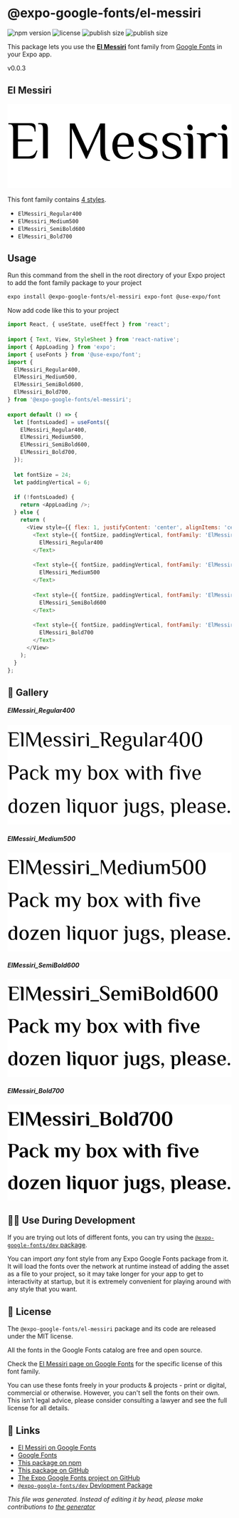 # @expo-google-fonts/el-messiri

![npm version](https://flat.badgen.net/npm/v/@expo-google-fonts/el-messiri)
![license](https://flat.badgen.net/github/license/expo/google-fonts)
![publish size](https://flat.badgen.net/packagephobia/install/@expo-google-fonts/el-messiri)
![publish size](https://flat.badgen.net/packagephobia/publish/@expo-google-fonts/el-messiri)

This package lets you use the [**El Messiri**](https://fonts.google.com/specimen/El+Messiri) font family from [Google Fonts](https://fonts.google.com/) in your Expo app.

v0.0.3

## El Messiri

![El Messiri](./font-family.png)

This font family contains [4 styles](#gallery).

- `ElMessiri_Regular400`
- `ElMessiri_Medium500`
- `ElMessiri_SemiBold600`
- `ElMessiri_Bold700`

## Usage

Run this command from the shell in the root directory of your Expo project to add the font family package to your project
```sh
expo install @expo-google-fonts/el-messiri expo-font @use-expo/font
```

Now add code like this to your project
```js
import React, { useState, useEffect } from 'react';

import { Text, View, StyleSheet } from 'react-native';
import { AppLoading } from 'expo';
import { useFonts } from '@use-expo/font';
import {
  ElMessiri_Regular400,
  ElMessiri_Medium500,
  ElMessiri_SemiBold600,
  ElMessiri_Bold700,
} from '@expo-google-fonts/el-messiri';

export default () => {
  let [fontsLoaded] = useFonts({
    ElMessiri_Regular400,
    ElMessiri_Medium500,
    ElMessiri_SemiBold600,
    ElMessiri_Bold700,
  });

  let fontSize = 24;
  let paddingVertical = 6;

  if (!fontsLoaded) {
    return <AppLoading />;
  } else {
    return (
      <View style={{ flex: 1, justifyContent: 'center', alignItems: 'center' }}>
        <Text style={{ fontSize, paddingVertical, fontFamily: 'ElMessiri_Regular400' }}>
          ElMessiri_Regular400
        </Text>

        <Text style={{ fontSize, paddingVertical, fontFamily: 'ElMessiri_Medium500' }}>
          ElMessiri_Medium500
        </Text>

        <Text style={{ fontSize, paddingVertical, fontFamily: 'ElMessiri_SemiBold600' }}>
          ElMessiri_SemiBold600
        </Text>

        <Text style={{ fontSize, paddingVertical, fontFamily: 'ElMessiri_Bold700' }}>
          ElMessiri_Bold700
        </Text>
      </View>
    );
  }
};

```

## 🔡 Gallery

##### ElMessiri_Regular400
![ElMessiri_Regular400](./05a194beec1a2e2d57ac0ee1d517ad0b59142391481adbd18fee77752639ddda.ttf.png)

##### ElMessiri_Medium500
![ElMessiri_Medium500](./9da80f76bf936a3cccb71afc2d2a95fcb8eb5be79a494c0b44e5e75f61031a05.ttf.png)

##### ElMessiri_SemiBold600
![ElMessiri_SemiBold600](./dc6415daf94f76a9dbea542ec17e7df4f5b01a18796c44448bd0c817cd2d433e.ttf.png)

##### ElMessiri_Bold700
![ElMessiri_Bold700](./a25eabeb2e7f6f2cbe92e832bf052cb0bd0930c95b6457ee6cb8469552b97c63.ttf.png)


## 👩‍💻 Use During Development

If you are trying out lots of different fonts, you can try using the [`@expo-google-fonts/dev` package](https://github.com/expo/google-fonts/tree/master/font-packages/dev#readme).

You can import *any* font style from any Expo Google Fonts package from it. It will load the fonts
over the network at runtime instead of adding the asset as a file to your project, so it may take longer
for your app to get to interactivity at startup, but it is extremely convenient
for playing around with any style that you want.

## 📖 License

The `@expo-google-fonts/el-messiri` package and its code are released under the MIT license.

All the fonts in the Google Fonts catalog are free and open source.

Check the [El Messiri page on Google Fonts](https://fonts.google.com/specimen/El+Messiri) for the specific license of this font family.

You can use these fonts freely in your products & projects - print or digital, commercial or otherwise. However, you can't sell the fonts on their own. This isn't legal advice, please consider consulting a lawyer and see the full license for all details.

## 🔗 Links

- [El Messiri on Google Fonts](https://fonts.google.com/specimen/El+Messiri)
- [Google Fonts](https://fonts.google.com/)
- [This package on npm](https://www.npmjs.com/package/@expo-google-fonts/el-messiri)
- [This package on GitHub](https://github.com/expo/google-fonts/tree/master/font-packages/el-messiri)
- [The Expo Google Fonts project on GitHub](https://github.com/expo/google-fonts)
- [`@expo-google-fonts/dev` Devlopment Package](https://github.com/expo/google-fonts/tree/master/font-packages/dev)


*This file was generated. Instead of editing it by head, please make contributions to [the generator](https://github.com/expo/google-fonts/tree/master/packages/generator)*
